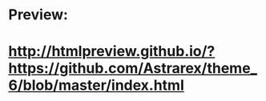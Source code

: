 # Preview:
# http://htmlpreview.github.io/?https://github.com/Astrarex/theme_6/blob/master/index.html
